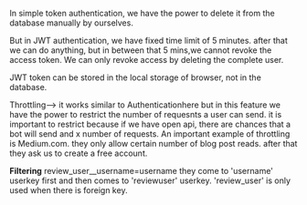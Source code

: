 In simple token authentication, we have the power to delete it from the database manually by ourselves.

But in JWT authentication, we have fixed time limit of 5 minutes. after that we can do anything, but in between that 5 mins,we cannot revoke the access token. We can only revoke access by deleting the complete user.

JWT token can be stored in the local storage of browser, not in the database.

Throttling--> it works similar to Authenticationhere but in this feature we have the power to restrict the number of requesnts a user can send. it is important to restrict because if we have open api, there are chances that a bot will send and x number of requests. 
An important example of throttling is Medium.com. they only allow certain number of blog post reads. after that they ask us to create a free account.


**Filtering**
review_user__username=username
they come to 'username' userkey first and then comes to 'reviewuser' userkey.
'review_user' is only used when there is foreign key.
